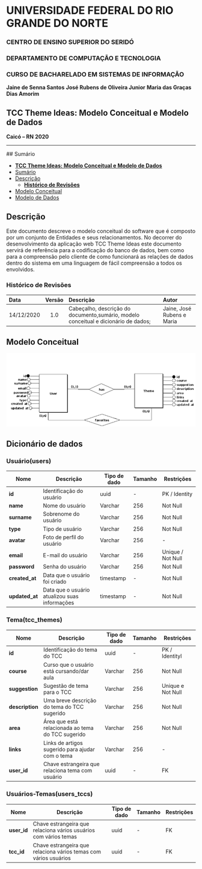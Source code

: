 # **UNIVERSIDADE FEDERAL DO RIO GRANDE DO NORTE**

### **CENTRO DE ENSINO SUPERIOR DO SERIDÓ**

### **DEPARTAMENTO DE COMPUTAÇÃO E TECNOLOGIA**

### **CURSO DE BACHARELADO EM SISTEMAS DE INFORMAÇÃO**

**Jaine de Senna Santos**
**José Rubens de Oliveira Junior**
**Maria das Graças Dias Amorim**

## **TCC Theme Ideas: Modelo Conceitual e Modelo de Dados**

**Caicó – RN**
**2020**

---
<div id='sumario'/>
## Sumário

- [**TCC Theme Ideas: Modelo Conceitual e Modelo de Dados**](#tcc-theme-ideas-modelo-conceitual-e-modelo-de-dados)
- [Sumário](#sumário)
- [Descrição](#descrição)
  - [**Histórico de Revisões**](#histórico-de-revisões)
- [Modelo Conceitual](#modelo-conceitual)
- [Modelo de Dados](#modelo-de-dados)

<div id='descricao'/>

## Descrição

Este documento descreve o modelo conceitual do software que é composto por um conjunto de Entidades e seus relacionamentos. No decorrer do desenvolvimento da aplicação web TCC Theme Ideas este documento servirá de referência para a codificação do banco de dados, bem como para a compreensão pelo cliente de como funcionará as relações de dados dentro do sistema em uma linguagem de fácil compreensão a todos os envolvidos.

<div id='revisoes'/>

### **Histórico de Revisões**

| Data       | Versão | Descrição                                                              | Autor                           |
| :--------- | :----: | :--------------------------------------------------------------------- | :------------------------------ |
| 14/12/2020 |  1.0   | Cabeçalho, descrição do documento,sumário, modelo conceitual e dicionário de dados;  | Jaine, José Rubens e Maria |


<div id ='conceitual' />

## Modelo Conceitual
![Modelo conceitual](/docs/img/modeloConceitual.png)
## Dicionário de dados
### Usuário(users)

| Nome | Descrição | Tipo de dado | Tamanho | Restrições |
|------|-----------|--------------|---------|------------|
|**id**|Identificação do usuário|uuid|-|PK / Identity|
|**name**|Nome do usuário|Varchar|256|Not Null|
|**surname**|Sobrenome do usuário|Varchar|256|Not Null|
|**type**|Tipo de usuário|Varchar|256|Not Null|
|**avatar**|Foto de perfil do usuário|Varchar|256|-|
|**email**|E-mail do usuário|Varchar|256|Unique / Not Null|
|**password**|Senha do usuário|Varchar|256|Not Null|
|**created_at**|Data que o usuário foi criado|timestamp|-|Not Null|
|**updated_at**|Data que o usuário atualizou suas informações  |timestamp|-|Not Null|

### Tema(tcc_themes)

| Nome | Descrição | Tipo de dado | Tamanho | Restrições |
|------|-----------|--------------|---------|------------|
|**id**|Identificação do tema do TCC|uuid|-|PK / Identityl|
|**course**|Curso que o usuário está cursando/dar aula|Varchar|256|Not Null|
|**suggestion**|Sugestão de tema para o TCC|Varchar|256|Unique e Not Null|
|**description**|Uma breve descrição do tema do TCC sugerido|Varchar|256|Not Null|
|**area**|Área que está relacionada ao tema do TCC sugerido|Varchar|256|Not Null|
|**links**|Links de artigos sugerido para ajudar com o tema|Varchar|256|-|
|**user_id**| Chave estrangeira que relaciona tema com usuário |uuid|-|FK|


### Usuários-Temas(users_tccs)
| Nome | Descrição | Tipo de dado | Tamanho | Restrições |
|------|-----------|--------------|---------|------------|
|**user_id**|Chave estrangeira que relaciona vários usuários com vários temas|uuid|-|FK|
|**tcc_id**|Chave estrangeira que relaciona vários temas com vários usuários|uuid|-|FK|

